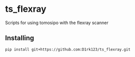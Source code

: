# ts_flexray
Scripts for using tomosipo with the flexray scanner

## Installing
```
pip install git+https://github.com:D1rk123/ts_flexray.git
```
